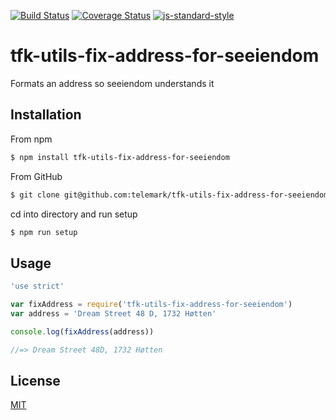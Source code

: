 [![Build Status](https://travis-ci.org/telemark/tfk-utils-fix-address-for-seeiendom.svg?branch=master)](https://travis-ci.org/telemark/tfk-utils-fix-address-for-seeiendom)
[![Coverage Status](https://coveralls.io/repos/telemark/tfk-utils-fix-address-for-seeiendom/badge.svg?branch=master&service=github)](https://coveralls.io/github/telemark/tfk-utils-fix-address-for-seeiendom?branch=master)
[![js-standard-style](https://img.shields.io/badge/code%20style-standard-brightgreen.svg?style=flat)](https://github.com/feross/standard)
# tfk-utils-fix-address-for-seeiendom
Formats an address so seeiendom understands it

## Installation
From npm
```sh
$ npm install tfk-utils-fix-address-for-seeiendom
```

From GitHub
```sh
$ git clone git@github.com:telemark/tfk-utils-fix-address-for-seeiendom.git
```

cd into directory and run setup
```sh
$ npm run setup
```

## Usage

```javascript
'use strict'

var fixAddress = require('tfk-utils-fix-address-for-seeiendom')
var address = 'Dream Street 48 D, 1732 Høtten'

console.log(fixAddress(address))

//=> Dream Street 48D, 1732 Høtten
```

## License
[MIT](LICENSE)